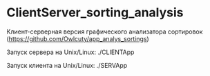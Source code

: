 # ClientServer_sorting_analysis
Клиент-серверная версия графического анализатора сортировок (https://github.com/Owlcuty/app_analys_sortings)

Запуск сервера на Unix/Linux:
./CLIENTApp

Запуск клиента на Unix/Linux:
./SERVApp
